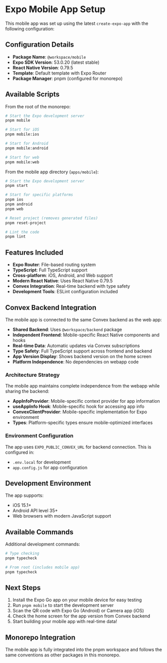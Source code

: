 # Expo Mobile App Setup

This mobile app was set up using the latest `create-expo-app` with the following configuration:

## Configuration Details

- **Package Name**: `@workspace/mobile`
- **Expo SDK Version**: 53.0.20 (latest stable)
- **React Native Version**: 0.79.5
- **Template**: Default template with Expo Router
- **Package Manager**: pnpm (configured for monorepo)

## Available Scripts

From the root of the monorepo:

```bash
# Start the Expo development server
pnpm mobile

# Start for iOS
pnpm mobile:ios

# Start for Android
pnpm mobile:android

# Start for web
pnpm mobile:web
```

From the mobile app directory (`apps/mobile`):

```bash
# Start the Expo development server
pnpm start

# Start for specific platforms
pnpm ios
pnpm android
pnpm web

# Reset project (removes generated files)
pnpm reset-project

# Lint the code
pnpm lint
```

## Features Included

- **Expo Router**: File-based routing system
- **TypeScript**: Full TypeScript support
- **Cross-platform**: iOS, Android, and Web support
- **Modern React Native**: Uses React Native 0.79.5
- **Convex Integration**: Real-time backend with type safety
- **Development Tools**: ESLint configuration included

## Convex Backend Integration

The mobile app is connected to the same Convex backend as the web app:

- **Shared Backend**: Uses `@workspace/backend` package
- **Independent Frontend**: Mobile-specific React Native components and hooks
- **Real-time Data**: Automatic updates via Convex subscriptions
- **Type Safety**: Full TypeScript support across frontend and backend
- **App Version Display**: Shows backend version on the home screen
- **Platform Independence**: No dependencies on webapp code

### Architecture Strategy

The mobile app maintains complete independence from the webapp while sharing the backend:

- **AppInfoProvider**: Mobile-specific context provider for app information
- **useAppInfo Hook**: Mobile-specific hook for accessing app info
- **ConvexClientProvider**: Mobile-specific implementation for Expo environment
- **Types**: Platform-specific types ensure mobile-optimized interfaces

### Environment Configuration

The app uses `EXPO_PUBLIC_CONVEX_URL` for backend connection. This is configured in:

- `.env.local` for development
- `app.config.js` for app configuration

## Development Environment

The app supports:

- iOS 15.1+
- Android API level 35+
- Web browsers with modern JavaScript support

## Available Commands

Additional development commands:

```bash
# Type checking
pnpm typecheck

# From root (includes mobile app)
pnpm typecheck
```

## Next Steps

1. Install the Expo Go app on your mobile device for easy testing
2. Run `pnpm mobile` to start the development server
3. Scan the QR code with Expo Go (Android) or Camera app (iOS)
4. Check the home screen for the app version from Convex backend
5. Start building your mobile app with real-time data!

## Monorepo Integration

The mobile app is fully integrated into the pnpm workspace and follows the same conventions as other packages in this monorepo.

